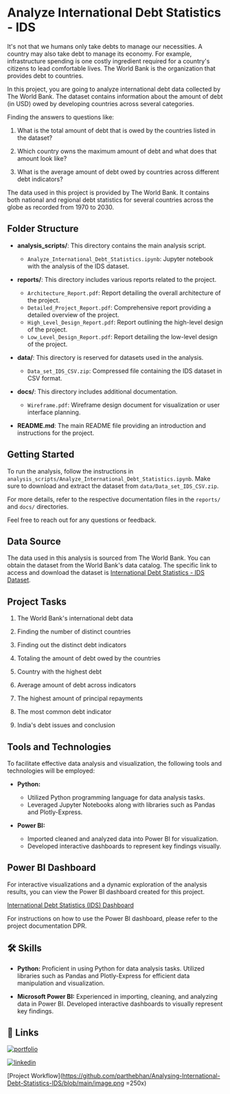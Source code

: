 
# Analyze International Debt Statistics - IDS

It's not that we humans only take debts to manage our necessities. A country may also take debt to manage its economy. For example, infrastructure spending is one costly ingredient required for a country's citizens to lead comfortable lives. The World Bank is the organization that provides debt to countries.

In this project, you are going to analyze international debt data collected by The World Bank. The dataset contains information about the amount of debt (in USD) owed by developing countries across several categories.

Finding the answers to questions like:

1. What is the total amount of debt that is owed by the countries listed in the dataset?

2. Which country owns the maximum amount of debt and what does that amount look like?

3. What is the average amount of debt owed by countries across different debt indicators?


The data used in this project is provided by The World Bank. It contains both national and regional debt statistics for several countries across the globe as recorded from 1970 to 2030.


## Folder Structure

- **analysis_scripts/**: This directory contains the main analysis script.
  - `Analyze_International_Debt_Statistics.ipynb`: Jupyter notebook with the analysis of the IDS dataset.

- **reports/**: This directory includes various reports related to the project.
  - `Architecture_Report.pdf`: Report detailing the overall architecture of the project.
  - `Detailed_Project_Report.pdf`: Comprehensive report providing a detailed overview of the project.
  - `High_Level_Design_Report.pdf`: Report outlining the high-level design of the project.
  - `Low_Level_Design_Report.pdf`: Report detailing the low-level design of the project.

- **data/**: This directory is reserved for datasets used in the analysis.
  - `Data_set_IDS_CSV.zip`: Compressed file containing the IDS dataset in CSV format.

- **docs/**: This directory includes additional documentation.
  - `Wireframe.pdf`: Wireframe design document for visualization or user interface planning.

- **README.md**: The main README file providing an introduction and instructions for the project.


## Getting Started

To run the analysis, follow the instructions in `analysis_scripts/Analyze_International_Debt_Statistics.ipynb`. Make sure to download and extract the dataset from `data/Data_set_IDS_CSV.zip`.

For more details, refer to the respective documentation files in the `reports/` and `docs/` directories.

Feel free to reach out for any questions or feedback.



## Data Source

The data used in this analysis is sourced from The World Bank. You can obtain the dataset from the World Bank's data catalog. The specific link to access and download the dataset is [International Debt Statistics - IDS Dataset](https://datacatalog.worldbank.org/search/dataset/0038015).





## Project Tasks

1. The World Bank's international debt data
   
2. Finding the number of distinct countries   

3. Finding out the distinct debt indicators 

4. Totaling the amount of debt owed by the countries 

5. Country with the highest debt   

6. Average amount of debt across indicators
   
7. The highest amount of principal repayments   

8. The most common debt indicator

9. India's debt issues and conclusion



## Tools and Technologies

To facilitate effective data analysis and visualization, the following tools and technologies will be employed:

- **Python:**
  - Utilized Python programming language for data analysis tasks.
  - Leveraged Jupyter Notebooks along with libraries such as Pandas and Plotly-Express.

- **Power BI:**
  - Imported cleaned and analyzed data into Power BI for visualization.
  - Developed interactive dashboards to represent key findings visually.


## Power BI Dashboard

For interactive visualizations and a dynamic exploration of the analysis results, you can view the Power BI dashboard created for this project.

[International Debt Statistics (IDS) Dashboard](https://app.powerbi.com/reportEmbed?reportId=b5483008-9f32-4d4e-ad30-6b8753ed078c&autoAuth=true&ctid=9f279a9a-e327-4c5c-9ca3-e4747dd231b1 )

For instructions on how to use the Power BI dashboard, please refer to the project documentation DPR.


## 🛠 Skills

- **Python:** Proficient in using Python for data analysis tasks. Utilized libraries such as Pandas and Plotly-Express for efficient data manipulation and visualization.

- **Microsoft Power BI:** Experienced in importing, cleaning, and analyzing data in Power BI. Developed interactive dashboards to visually represent key findings.


## 🔗 Links
[![portfolio](https://img.shields.io/badge/my_portfolio-000?style=for-the-badge&logo=ko-fi&logoColor=white)](https://parthebhan143.wixsite.com/datainsights)

[![linkedin](https://img.shields.io/badge/linkedin-0A66C2?style=for-the-badge&logo=linkedin&logoColor=white)](www.linkedin.com/in/parthebhan/)



[Project Workflow](https://github.com/parthebhan/Analysing-International-Debt-Statistics-IDS/blob/main/image.png =250x)
